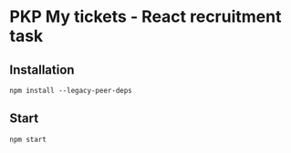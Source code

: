 # PKP My tickets - React recruitment task

## Installation

`npm install --legacy-peer-deps`

## Start

`npm start`
